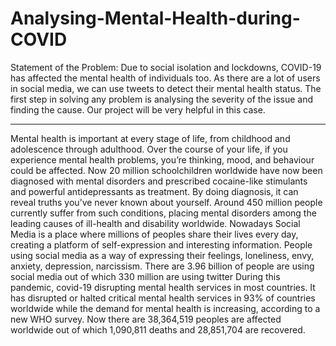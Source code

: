 # Analysing-Mental-Health-during-COVID

Statement of the Problem:
Due to social isolation and lockdowns, COVID-19 has affected the mental health of individuals too. As there are a lot of users in social media, we can use tweets to detect their mental health status. The first step in solving any problem is analysing the severity of the issue and finding the cause. Our project will be very helpful in this case.
***

Mental health is important at every stage of life, from childhood and adolescence through adulthood. Over the course of your life, if you experience mental health problems, you’re thinking, mood, and behaviour could be affected.
Now 20 million schoolchildren worldwide have now been diagnosed with mental disorders and prescribed cocaine-like stimulants and powerful antidepressants as treatment.
By doing diagnosis, it can reveal truths you’ve never known about yourself. Around 450 million people currently suffer from such conditions, placing mental disorders among the leading causes of ill-health and disability worldwide.
Nowadays Social Media is a place where millions of peoples share their lives every day, creating a platform of self-expression and interesting information. People using social media as a way of expressing their feelings, loneliness, envy, anxiety, depression, narcissism. There are 3.96 billion of people are using social media out of which 330 million are using twitter
During this pandemic, covid-19 disrupting mental health services in most countries. It has disrupted or halted critical mental health services in 93% of countries worldwide while the demand for mental health is increasing, according to a new WHO survey. Now there are 38,364,519 peoples are affected worldwide out of which 1,090,811 deaths and 28,851,704 are recovered.
